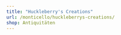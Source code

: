 ```yaml
---
title: "Huckleberry's Creations"
url: /monticello/huckleberrys-creations/
shop: Antiquitäten
---
```

